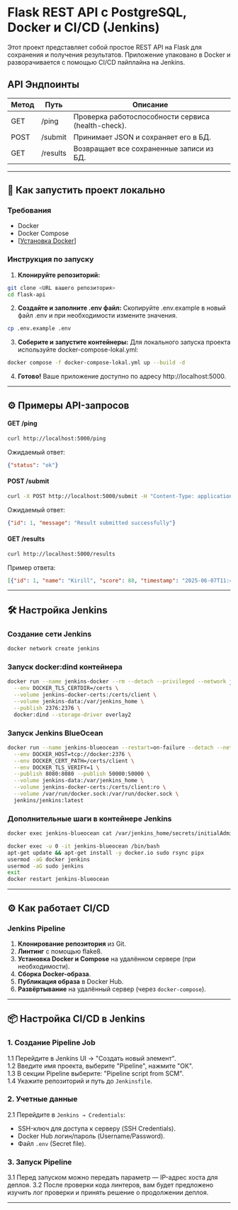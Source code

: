 # Flask REST API с PostgreSQL, Docker и CI/CD (Jenkins)

Этот проект представляет собой простое REST API на Flask для сохранения и получения результатов. Приложение упаковано в Docker и разворачивается с помощью CI/CD пайплайна на Jenkins.

## API Эндпоинты

| Метод | Путь       | Описание                                  |
|-------|------------|-------------------------------------------|
| GET   | /ping      | Проверка работоспособности сервиса (health-check). |
| POST  | /submit    | Принимает JSON и сохраняет его в БД.         |
| GET   | /results   | Возвращает все сохраненные записи из БД.    |

---

## 🚀 Как запустить проект локально

### Требования
* Docker
* Docker Compose
* [[Установка Docker](https://docs.docker.com/engine/install/ubuntu/)]

### Инструкция по запуску
1.  **Клонируйте репозиторий:**

```bash
git clone <URL вашего репозитория>
cd flask-api
```

2.  **Создайте и заполните .env файл:**
    Скопируйте .env.example в новый файл .env и при необходимости измените значения.

```bash
cp .env.example .env
```

3.  **Соберите и запустите контейнеры:**
    Для локального запуска проекта используйте docker-compose-lokal.yml:

```bash
docker compose -f docker-compose-lokal.yml up --build -d
```

4.  **Готово!** Ваше приложение доступно по адресу http://localhost:5000.

---

## ⚙️ Примеры API-запросов

#### GET /ping

```bash
curl http://localhost:5000/ping
```

Ожидаемый ответ:

```json
{"status": "ok"}
```

#### POST /submit

```bash
curl -X POST http://localhost:5000/submit -H "Content-Type: application/json" -d '{"name": "Kirill", "score": 88}'
```

Ожидаемый ответ:

```json
{"id": 1, "message": "Result submitted successfully"}
```

#### GET /results

```bash
curl http://localhost:5000/results
```

Пример ответа:

```json
[{"id": 1, "name": "Kirill", "score": 88, "timestamp": "2025-06-07T11:44:09.729659"}]
```

---

## 🛠️ Настройка Jenkins

### Создание сети Jenkins

```bash
docker network create jenkins
```

### Запуск docker:dind контейнера

```bash
docker run --name jenkins-docker --rm --detach --privileged --network jenkins --network-alias docker \
  --env DOCKER_TLS_CERTDIR=/certs \
  --volume jenkins-docker-certs:/certs/client \
  --volume jenkins-data:/var/jenkins_home \
  --publish 2376:2376 \
  docker:dind --storage-driver overlay2
```

### Запуск Jenkins BlueOcean

```bash
docker run --name jenkins-blueocean --restart=on-failure --detach --network jenkins \
  --env DOCKER_HOST=tcp://docker:2376 \
  --env DOCKER_CERT_PATH=/certs/client \
  --env DOCKER_TLS_VERIFY=1 \
  --publish 8080:8080 --publish 50000:50000 \
  --volume jenkins-data:/var/jenkins_home \
  --volume jenkins-docker-certs:/certs/client:ro \
  --volume /var/run/docker.sock:/var/run/docker.sock \
  jenkins/jenkins:latest
```

### Дополнительные шаги в контейнере Jenkins

```bash
docker exec jenkins-blueocean cat /var/jenkins_home/secrets/initialAdminPassword

docker exec -u 0 -it jenkins-blueocean /bin/bash
apt-get update && apt-get install -y docker.io sudo rsync pipx
usermod -aG docker jenkins
usermod -aG sudo jenkins
exit
docker restart jenkins-blueocean
```

---

## ⚙️ Как работает CI/CD

### Jenkins Pipeline

1. **Клонирование репозитория** из Git.
2. **Линтинг** с помощью flake8.
3. **Установка Docker и Compose** на удалённом сервере (при необходимости).
4. **Сборка Docker-образа**.
5. **Публикация образа** в Docker Hub.
6. **Развёртывание** на удалённый сервер (через `docker-compose`).

---

## 📦 Настройка CI/CD в Jenkins

### 1. Создание Pipeline Job

1.1 Перейдите в Jenkins UI → "Создать новый элемент".  
1.2 Введите имя проекта, выберите "Pipeline", нажмите "ОК".  
1.3 В секции Pipeline выберите: "Pipeline script from SCM".  
1.4 Укажите репозиторий и путь до `Jenkinsfile`.

### 2. Учетные данные

2.1 Перейдите в `Jenkins → Credentials`:  
- SSH-ключ для доступа к серверу (SSH Credentials).  
- Docker Hub логин/пароль (Username/Password).  
- Файл `.env` (Secret file).

### 3. Запуск Pipeline

3.1 Перед запуском можно передать параметр — IP-адрес хоста для деплоя.
3.2 После проверки кода линтеров, вам будет предложено изучить лог проверки и принять решение о продолжении деплоя.

---